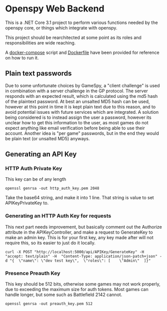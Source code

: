 # Openspy Web Backend

This is a .NET Core 3.1 project to perform various functions needed by the openspy core, or things which integrate with openspy.

This project should be rearchitected at some point as its roles and responsibilities are wide reaching.

A [docker-compose](/docker-compose.yaml) script and [Dockerfile](/Dockerfile) have been provided for reference on how to run it.

## Plain text passwords
Due to some unfortunate choices by GameSpy, a "client challenge" is used in combination with a server challenge in the GP protocol. The server responds with an expected result, which is calculated using the md5 hash of the plaintext password. At best an unsalted MD5 hash can be used, however at this point in time it is kept plain text due to this reason, and to avoid potential issues with future services which are integrated. A solution being considered is to instead assign the user a password, however its unclear how to get this information to the user, as most games do not expect anything like email verification before being able to use their account. Another idea is "per game" passwords, but in the end they would be plain text (or unsalted MD5) anyways.

## Generating an API Key

### HTTP Auth Private Key
This key can be of any length

`
openssl genrsa -out http_auth_key.pem 2048
`

Take the base64 string, and make it into 1 line. That string is value to set APIKeyPrivateKey to.

### Generating an HTTP Auth Key for requests

This next part needs improvement, but basically comment out the Authorize attribute in the APIKeyController, and make a request to GenerateKey to make an admin key. This is for your first key, any key made after will not require this, so its easier to just do it locally.

`
curl -X POST "http://localhost:5000/api/APIKey/GenerateKey" -H  "accept: text/plain" -H  "Content-Type: application/json-patch+json" -d "{  \"name\": \"dev test key\",  \"roles\": [    \"Admin\"  ]}"
`

### Presence Preauth Key

This key should be 512 bits, otherwise some games may not work properly, due to exceeding the maximum size for auth tokens. Most games can handle longer, but some such as Battlefield 2142 cannot.

`
openssl genrsa -out preauth_key.pem 512
`

